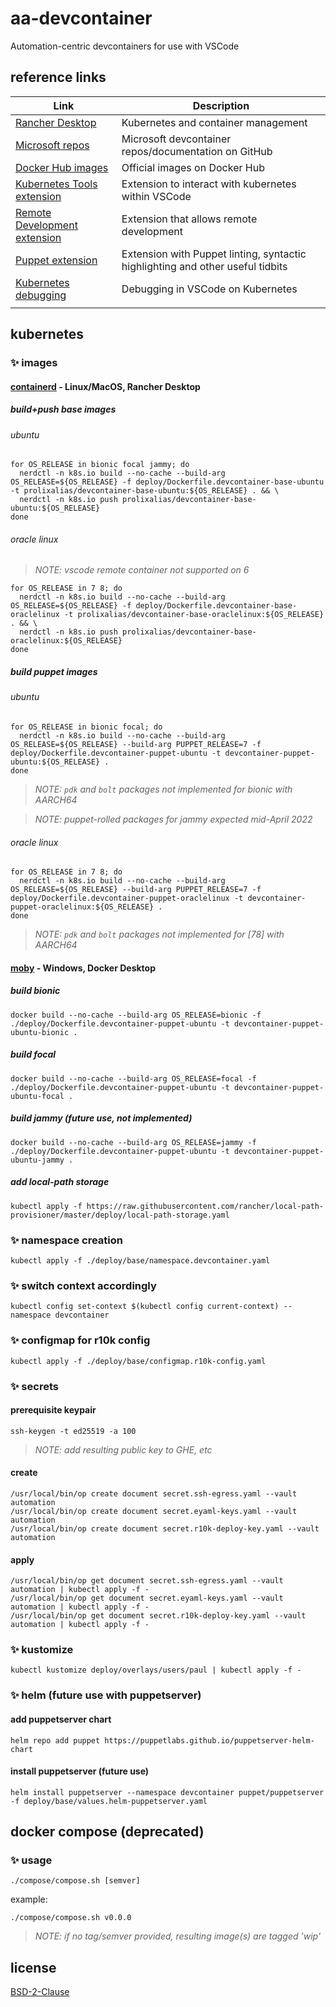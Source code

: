 # aa-devcontainer
Automation-centric devcontainers for use with VSCode
## reference links

| Link | Description |
| ----------- | ----------- |
| [Rancher Desktop](https://rancherdesktop.io)| Kubernetes and container management |
| [Microsoft repos](https://github.com/microsoft/vscode-dev-containers) | Microsoft devcontainer repos/documentation on GitHub |
| [Docker Hub images](https://hub.docker.com/_/microsoft-vscode-devcontainers) | Official images on Docker Hub |
| [Kubernetes Tools extension](https://marketplace.visualstudio.com/items?itemName=ms-kubernetes-tools.vscode-kubernetes-tools) | Extension to interact with kubernetes within VSCode |
| [Remote Development extension](https://marketplace.visualstudio.com/items?itemName=ms-vscode-remote.vscode-remote-extensionpack) | Extension that allows remote development |
| [Puppet extension](https://marketplace.visualstudio.com/items?itemName=puppet.puppet-vscode) | Extension with Puppet linting, syntactic highlighting and other useful tidbits |
| [Kubernetes debugging](https://github.com/Azure/vscode-kubernetes-tools/blob/master/debug-on-kubernetes.md) | Debugging in VSCode on Kubernetes |
| []() | |

## kubernetes
### :sparkles: images
#### [containerd](https://containerd.io) - Linux/MacOS, Rancher Desktop
##### build+push base images
###### ubuntu
```shell
for OS_RELEASE in bionic focal jammy; do
  nerdctl -n k8s.io build --no-cache --build-arg OS_RELEASE=${OS_RELEASE} -f deploy/Dockerfile.devcontainer-base-ubuntu -t prolixalias/devcontainer-base-ubuntu:${OS_RELEASE} . && \
  nerdctl -n k8s.io push prolixalias/devcontainer-base-ubuntu:${OS_RELEASE}
done
```
###### oracle linux
  > *NOTE: vscode remote container not supported on 6*
```shell
for OS_RELEASE in 7 8; do
  nerdctl -n k8s.io build --no-cache --build-arg OS_RELEASE=${OS_RELEASE} -f deploy/Dockerfile.devcontainer-base-oraclelinux -t prolixalias/devcontainer-base-oraclelinux:${OS_RELEASE} . && \
  nerdctl -n k8s.io push prolixalias/devcontainer-base-oraclelinux:${OS_RELEASE}
done
```
##### build puppet images
###### ubuntu
```shell
for OS_RELEASE in bionic focal; do
  nerdctl -n k8s.io build --no-cache --build-arg OS_RELEASE=${OS_RELEASE} --build-arg PUPPET_RELEASE=7 -f deploy/Dockerfile.devcontainer-puppet-ubuntu -t devcontainer-puppet-ubuntu:${OS_RELEASE} .
done
```
  > *NOTE: `pdk` and `bolt` packages not implemented for bionic with AARCH64*

  > *NOTE: puppet-rolled packages for jammy expected mid-April 2022*
###### oracle linux
```shell
for OS_RELEASE in 7 8; do
  nerdctl -n k8s.io build --no-cache --build-arg OS_RELEASE=${OS_RELEASE} --build-arg PUPPET_RELEASE=7 -f deploy/Dockerfile.devcontainer-puppet-oraclelinux -t devcontainer-puppet-oraclelinux:${OS_RELEASE} .
done
```
  > *NOTE: `pdk` and `bolt` packages not implemented for [78] with AARCH64*
#### [moby](https://mobyproject.org) - Windows, Docker Desktop
##### build bionic
```shell
docker build --no-cache --build-arg OS_RELEASE=bionic -f ./deploy/Dockerfile.devcontainer-puppet-ubuntu -t devcontainer-puppet-ubuntu-bionic .
```
##### build focal
```shell
docker build --no-cache --build-arg OS_RELEASE=focal -f ./deploy/Dockerfile.devcontainer-puppet-ubuntu -t devcontainer-puppet-ubuntu-focal .
```
##### build jammy (future use, not implemented)
```shell
docker build --no-cache --build-arg OS_RELEASE=jammy -f ./deploy/Dockerfile.devcontainer-puppet-ubuntu -t devcontainer-puppet-ubuntu-jammy .
```
##### add local-path storage
```shell
kubectl apply -f https://raw.githubusercontent.com/rancher/local-path-provisioner/master/deploy/local-path-storage.yaml
```
### :sparkles: namespace creation
```shell
kubectl apply -f ./deploy/base/namespace.devcontainer.yaml
```
### :sparkles: switch context accordingly
```shell
kubectl config set-context $(kubectl config current-context) --namespace devcontainer
```
### :sparkles: configmap for r10k config
```shell
kubectl apply -f ./deploy/base/configmap.r10k-config.yaml
```
### :sparkles: secrets
#### prerequisite keypair
```shell
ssh-keygen -t ed25519 -a 100
```
> *NOTE: add resulting public key to GHE, etc*
#### create
```shell
/usr/local/bin/op create document secret.ssh-egress.yaml --vault automation
/usr/local/bin/op create document secret.eyaml-keys.yaml --vault automation
/usr/local/bin/op create document secret.r10k-deploy-key.yaml --vault automation
```
#### apply
```shell
/usr/local/bin/op get document secret.ssh-egress.yaml --vault automation | kubectl apply -f -
/usr/local/bin/op get document secret.eyaml-keys.yaml --vault automation | kubectl apply -f -
/usr/local/bin/op get document secret.r10k-deploy-key.yaml --vault automation | kubectl apply -f -
```
### :sparkles: kustomize
```shell
kubectl kustomize deploy/overlays/users/paul | kubectl apply -f -
```
### :sparkles: helm (future use with puppetserver)
#### add puppetserver chart
```shell
helm repo add puppet https://puppetlabs.github.io/puppetserver-helm-chart
```
#### install puppetserver (future use)
```shell
helm install puppetserver --namespace devcontainer puppet/puppetserver -f deploy/base/values.helm-puppetserver.yaml
```
## docker compose (deprecated)
### :sparkles: usage
`./compose/compose.sh [semver]`

example:
```shell
./compose/compose.sh v0.0.0
```
> *NOTE: if no tag/semver provided, resulting image(s) are tagged 'wip'*
## license
[BSD-2-Clause](https://opensource.org/licenses/BSD-2-Clause)
